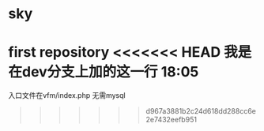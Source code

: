 # sky
first repository
<<<<<<< HEAD
我是在dev分支上加的这一行  18:05
=======
入口文件在vfm/index.php
无需mysql
>>>>>>> d967a3881b2c24d618dd288cc6e2e7432eefb951

